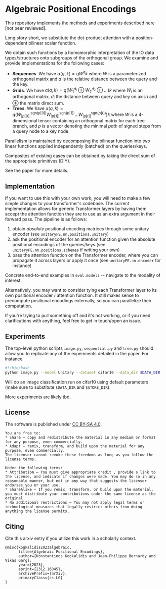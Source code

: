 # Algebraic Positional Encodings

This repository implements the methods and experiments described [here](https://arxiv.org/abs/2312.16045) [not peer reviewed].

Long story short, we substitute the dot-product attention with a position-dependent bilinear scalar function.

We obtain such functions by a homomorphic interpretation of the IO data types/structures onto subgroups of the orthogonal group.
We examine and provide implementations for the following cases:
* **Sequences**. 
We have $`α(q, k) = qW^dk`$ where $`W`$ is a parameterized orthogonal matrix and $`d`$ is the relative distance
between the query and the key.
* **Grids**. 
We have $`a(q, k) = q (W_1^{d_1} \oplus W_2^{d_2} \oplus \dots) k`$ where $`W_i`$ is an orthogonal matrix,
$`d_i`$ the distance between query and key on axis $`i`$ and $`\oplus`$ the matrix direct sum.  
* **Trees**. 
We have $`α(q, k) = q(W_{|p[0]|}^{\mathrm{sgn}(p[0])}W_{|p[1]|}^{\mathrm{sgn}(p[1])}...W_{|p[t]|}^{\mathrm{sgn}(p[t])})k`$ 
where $`W`$ is a 4-dimensional tensor containing an orthogonal matrix for each tree branch, 
and $`p`$ is a vector denoting the minimal *path* of signed steps from a query node to a key node.

Parallelism is maintained by decomposing the bilinear function into two linear functions applied independently (batched)
on the queries/keys. 

Composites of existing cases can be obtained by taking the direct sum of the appropriate primitives (DIY).

See the paper for more details.

## Implementation
If you want to use this with your own work, you will need to make a few simple changes to your transformer's codebase.
The current implementation allows for generic Transformer layers by having them accept the attention function they are
to use as an extra argument in their forward pass. The pipeline is as follows:
1. obtain *absolute* positional encoding matrices through some unitary encoder (see `unitaryPE.nn.positions.unitary`)
2. ask the positional encoder for an attention function given the absolute positional encodings of the queries/keys
   (see `unitaryPE.nn.positions.schemes` if writing your own)
3. pass the attention function on the Transformer encoder, where you can propagate it across layers or apply it once
   (see `unitaryPE.nn.encoder` for instance)

Concrete end-to-end examples in `eval.models` -- navigate to the modality of interest.

Alternatively, you may want to consider tying each Transformer layer to its own positional encoder / attention function.
It still makes sense to precompute positional encodings externally, so you can parallelize their computation. 

If you're trying to pull something off and it's not working, or if you need clarifications with anything, feel free 
to get in touch/open an issue.

## Experiments
The top-level python scripts `image.py`, `sequential.py` and `tree.py` should allow you to replicate any of the 
experiments detailed in the paper.
For instance
```bash
#!/bin/bash
python image.py --model Unitary --dataset cifar10 --data_dir $DATA_DIR --store_path $STORE_DIR --seed 1312 
```
Will do an image classification run on cifar10 using default parameters (make sure to substitute `$DATA_DIR` and
`$STORE_DIR`).

More experiments are likely tbd.


## License
The software is published under [CC BY-SA 4.0](https://creativecommons.org/licenses/by-sa/4.0/).

```
You are free to:
* Share — copy and redistribute the material in any medium or format for any purpose, even commercially.
* Adapt — remix, transform, and build upon the material for any purpose, even commercially.
The licensor cannot revoke these freedoms as long as you follow the license terms.

Under the following terms:
* Attribution — You must give appropriate credit , provide a link to the license, and indicate if changes were made. You may do so in any reasonable manner, but not in any way that suggests the licensor endorses you or your use.
* ShareAlike — If you remix, transform, or build upon the material, you must distribute your contributions under the same license as the original.
* No additional restrictions — You may not apply legal terms or technological measures that legally restrict others from doing anything the license permits.
```

## Citing
Cite this arxiv entry if you utilize this work in a scholarly context.
```
@misc{kogkalidis2023algebraic,
      title={Algebraic Positional Encodings}, 
      author={Konstantinos Kogkalidis and Jean-Philippe Bernardy and Vikas Garg},
      year={2023},
      eprint={2312.16045},
      archivePrefix={arXiv},
      primaryClass={cs.LG}
}
```
